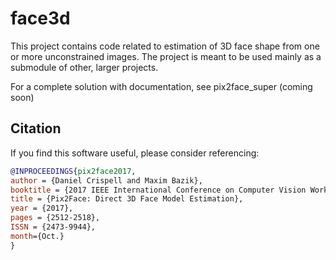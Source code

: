 # face3d

This project contains code related to estimation of 3D face shape from one or more unconstrained images.
The project is meant to be used mainly as a submodule of other, larger projects.

For a complete solution with documentation, see pix2face_super (coming soon)

## Citation
If you find this software useful, please consider referencing:

```bibtex
@INPROCEEDINGS{pix2face2017,
author = {Daniel Crispell and Maxim Bazik},
booktitle = {2017 IEEE International Conference on Computer Vision Workshop (ICCVW)},
title = {Pix2Face: Direct 3D Face Model Estimation},
year = {2017},
pages = {2512-2518},
ISSN = {2473-9944},
month={Oct.}
}
```
